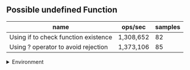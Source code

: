 ## Possible undefined Function

|name|ops/sec|samples|
|-|-|-|
|Using if to check function existence|1,308,652|82|
|Using ? operator to avoid rejection|1,373,106|85|


<details>
<summary>Environment</summary>

* __Machine:__ linux x64 | 4 vCPUs | 15.6GB Mem
* __Run:__ Tue Mar 12 2024 18:58:13 GMT+0000 (Coordinated Universal Time)
</details>

<!--
{"environment":{"platform":"linux","arch":"x64","cpus":4,"totalMemory":15.606491088867188},"benchmarks":[{"name":"Using if to check function existence","opsSec":1308652.0229933206,"samples":4},{"name":"Using ? operator to avoid rejection","opsSec":1373105.7655222977,"samples":4}]}-->
